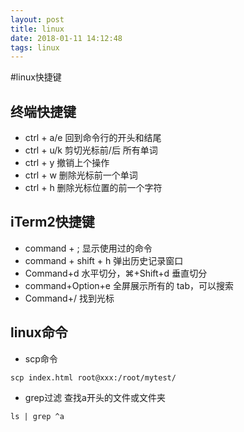 ```yaml
---
layout: post
title: linux
date: 2018-01-11 14:12:48
tags: linux
---
```



#linux快捷键

## 终端快捷键

* ctrl + a/e 回到命令行的开头和结尾
* ctrl + u/k 剪切光标前/后 所有单词
* ctrl + y 撤销上个操作
* ctrl + w 删除光标前一个单词
* ctrl + h 删除光标位置的前一个字符


## iTerm2快捷键

* command + ; 显示使用过的命令
* command + shift + h 弹出历史记录窗口
* Command+d 水平切分，⌘+Shift+d 垂直切分
* command+Option+e 全屏展示所有的 tab，可以搜索
* Command+/ 找到光标


## linux命令

* scp命令
``` shell
scp index.html root@xxx:/root/mytest/
```
* grep过滤
查找a开头的文件或文件夹
``` shell
ls | grep ^a 
```
